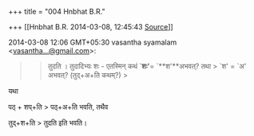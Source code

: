 +++
title = "004 Hnbhat B.R."

+++
[[Hnbhat B.R.	2014-03-08, 12:45:43 [Source](https://groups.google.com/g/samskrita/c/nsg8deJx7hQ)]]



2014-03-08 12:06 GMT+05:30 vasantha syamalam \<[vasantha...@gmail.com]()\>:  

> 
> > तुदति । तुदादिभ्यः शः - एतस्मिन् कथं \`**शः'**= \`**श'**अभवत्? तथा > \`श' = \`अ' अभवत्? (तुद्+अ+ति कथम्?) >
> 

  

  

यथा

 पठ् + शप्+ति \> पठ्+अ+ति भवति, तथैव

तुद्+श+ति \> तुदति इति भवति।

  





